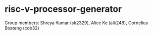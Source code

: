 # risc-v-processor-generator

Group members: 
Shreya Kumar (sk2329), Alice Ke (alk248), Cornelius Boateng (cob32)
